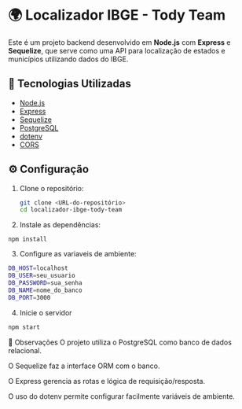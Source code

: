 # 🌍 Localizador IBGE - Tody Team


Este é um projeto backend desenvolvido em **Node.js** com **Express** e **Sequelize**, que serve como uma API para localização de estados e municípios utilizando dados do IBGE.

## 🚀 Tecnologias Utilizadas

- [Node.js](https://nodejs.org/)
- [Express](https://expressjs.com/)
- [Sequelize](https://sequelize.org/)
- [PostgreSQL](https://www.postgresql.org/)
- [dotenv](https://www.npmjs.com/package/dotenv)
- [CORS](https://www.npmjs.com/package/cors)

## ⚙️ Configuração

1. Clone o repositório:
   ```bash
   git clone <URL-do-repositório>
   cd localizador-ibge-tody-team
   ```
2. Instale as dependências:
 ```
npm install
 ```
3. Configure as variaveis de ambiente:
```bash
DB_HOST=localhost
DB_USER=seu_usuario
DB_PASSWORD=sua_senha
DB_NAME=nome_do_banco
DB_PORT=3000
```
4. Inicie o servidor
```bash
npm start
```

📌 Observações
O projeto utiliza o PostgreSQL como banco de dados relacional.

O Sequelize faz a interface ORM com o banco.

O Express gerencia as rotas e lógica de requisição/resposta.

O uso do dotenv permite configurar facilmente variáveis de ambiente.
